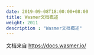 ```yaml
---
date: 2019-09-08T18:00:00+08:00
title: Wasmer文档概述
weight: 2011
description : "Wasmer文档概述"
---
```


文档来自 https://docs.wasmer.io/

